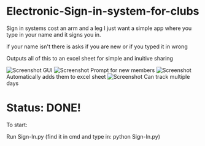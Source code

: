 # Electronic-Sign-in-system-for-clubs
Sign in systems cost an arm and a leg I just want a simple app where you type in your name and it signs you in.

if your name isn't there is asks if you are new or if you typed it in wrong

Outputs all of this to an excel sheet for simple and inuitive sharing

![Screenshot](https://i.imgur.com/sJ273o5.png)
GUI
![Screenshot](https://imgur.com/1J35E0t)
Prompt for new members
![Screenshot](https://imgur.com/5ZtmNtL)
Automatically adds them to excel sheet
![Screenshot](https://imgur.com/pxBymlt)
Can track multiple days


# Status: DONE! 

To start:

Run Sign-In.py
(find it in cmd and type in: python Sign-In.py)
